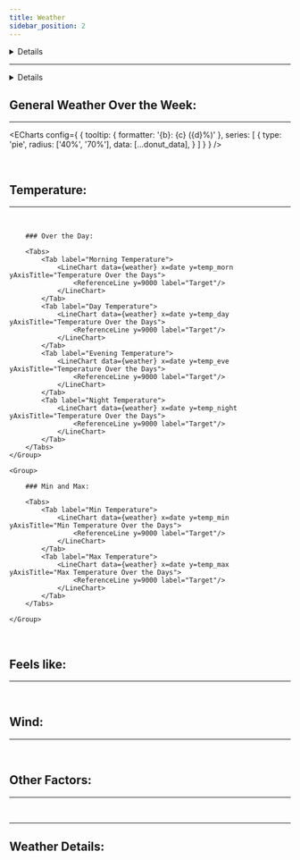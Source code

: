 ```yaml
---
title: Weather
sidebar_position: 2
---
```


<Details title='About the Weather'>

  This page shows you some information about the weather forecast in general.

</Details>

<hr>

<Details title='Queries'>

```sql weather
    SELECT 
        *
    FROM weather_warehouse.fact AS f
    INNER JOIN weather_warehouse.dim_weather AS w
        ON f.weather_id = w.weather_id
    INNER JOIN weather_warehouse.dim_cities AS c
        ON f.city_id = c.city_id
    WHERE c.city like '${inputs.city_name_search}';
```
```sql donut_query
    SELECT w.weather AS weather_description,
            COUNT(w.weather) AS weather_count,
            c.city AS city
    FROM weather_warehouse.dim_weather AS w
    INNER JOIN weather_warehouse.fact AS f
        ON f.weather_id = w.weather_id
    INNER JOIN weather_warehouse.dim_cities AS c
        ON f.city_id = c.city_id
    WHERE c.city like '${inputs.city_name_search}'
    GROUP BY c.city, w.weather
```
```sql donut_data
select weather_description as name, weather_count as value
from ${donut_query}
```

</Details>

<TextInput
    name=city_name_search
    title="City Search"
    defaultValue="Paris"
/>

## General Weather Over the Week:
<hr>

<ECharts config={
    {
        tooltip: {
            formatter: '{b}: {c} ({d}%)'
        },
      series: [
        {
          type: 'pie',
          radius: ['40%', '70%'],
          data: [...donut_data],
        }
      ]
      }
    }
/>

<br>

## Temperature:
<hr>
<br>
<Grid cols=2>
    <Group>

        ### Over the Day:

        <Tabs>
            <Tab label="Morning Temperature">
                <LineChart data={weather} x=date y=temp_morn yAxisTitle="Temperature Over the Days">
                    <ReferenceLine y=9000 label="Target"/>
                </LineChart>
            </Tab>
            <Tab label="Day Temperature">
                <LineChart data={weather} x=date y=temp_day yAxisTitle="Temperature Over the Days">
                    <ReferenceLine y=9000 label="Target"/>
                </LineChart>
            </Tab>
            <Tab label="Evening Temperature">
                <LineChart data={weather} x=date y=temp_eve yAxisTitle="Temperature Over the Days">
                    <ReferenceLine y=9000 label="Target"/>
                </LineChart>
            </Tab>
            <Tab label="Night Temperature">
                <LineChart data={weather} x=date y=temp_night yAxisTitle="Temperature Over the Days">
                    <ReferenceLine y=9000 label="Target"/>
                </LineChart>
            </Tab>
        </Tabs>
    </Group>
    
    <Group>

        ### Min and Max:

        <Tabs>
            <Tab label="Min Temperature">
                <LineChart data={weather} x=date y=temp_min yAxisTitle="Min Temperature Over the Days">
                    <ReferenceLine y=9000 label="Target"/>
                </LineChart>
            </Tab>
            <Tab label="Max Temperature">
                <LineChart data={weather} x=date y=temp_max yAxisTitle="Max Temperature Over the Days">
                    <ReferenceLine y=9000 label="Target"/>
                </LineChart>
            </Tab>
        </Tabs>

    </Group>
</Grid>

<br>

## Feels like:
<hr>

<Tabs>
    <Tab label="Morning Temperature">
        <LineChart data={weather} x=date y=feels_like_morn yAxisTitle="Temperature Over the Days">
            <ReferenceLine y=9000 label="Target"/>
        </LineChart>
    </Tab>
    <Tab label="Day Temperature">
        <LineChart data={weather} x=date y=feels_like_day yAxisTitle="Temperature Over the Days">
            <ReferenceLine y=9000 label="Target"/>
        </LineChart>
    </Tab>
    <Tab label="Evening Temperature">
        <LineChart data={weather} x=date y=feels_like_eve yAxisTitle="Temperature Over the Days">
            <ReferenceLine y=9000 label="Target"/>
        </LineChart>
    </Tab>
    <Tab label="Night Temperature">
        <LineChart data={weather} x=date y=feels_like_night yAxisTitle="Temperature Over the Days">
            <ReferenceLine y=9000 label="Target"/>
        </LineChart>
    </Tab>
</Tabs>

<br>

## Wind:
<hr>

<Tabs>
    <Tab label="Wind Speed">
        <LineChart data={weather} x=date y=wind_speed>
            <ReferenceLine y=9000 label="Target"/>
        </LineChart>
    </Tab>
    <Tab label="Wind Gust">
        <LineChart data={weather} x=date y=wind_gust>
            <ReferenceLine y=9000 label="Target"/>
        </LineChart>
    </Tab>
</Tabs>

<br>

## Other Factors:
<hr>

<Tabs>
    <Tab label="Humidity">
        <LineChart data={weather} x=date y=humidity yAxisTitle="Humidity Over the Days">
            <ReferenceLine y=9000 label="Target"/>
        </LineChart>
    </Tab>
    <Tab label="Dew Point">
        <LineChart data={weather} x=date y=dew_point yAxisTitle="Dew Point Over the Days">
            <ReferenceLine y=9000 label="Target"/>
        </LineChart>
    </Tab>
    <Tab label="Clouds">
        <LineChart data={weather} x=date y=clouds yAxisTitle="Cloud Coverage Over the Days">
            <ReferenceLine y=9000 label="Target"/>
        </LineChart>
    </Tab>
    <Tab label="UV Index">
        <LineChart data={weather} x=date y=uvi yAxisTitle="UV Index Over the Days">
            <ReferenceLine y=9000 label="Target"/>
        </LineChart>
    </Tab>
    <Tab label="Precipitation">
        <LineChart data={weather} x=date y=precep_prob yAxisTitle="Precipitation Probability Over the Days">
            <ReferenceLine y=9000 label="Target"/>
        </LineChart>
    </Tab>
    <Tab label="Rain">
        <LineChart data={weather} x=date y=rain yAxisTitle="Rainfall Over the Days">
            <ReferenceLine y=9000 label="Target"/>
        </LineChart>
    </Tab>
</Tabs>

<br>
<hr>

## Weather Details:
<Modal title='Weather Data Drill Through' buttonText='Click to See Weather Table'>
    <DataTable data={weather}>
        <Column id=date />
        <Column id=summary />
        <Column id=temp_morn/>
        <Column id=temp_day/>
        <Column id=temp_eve/>
        <Column id=temp_night/>
        <Column id=feels_like_morn/>
        <Column id=feels_like_day/>
        <Column id=feels_like_eve/>
        <Column id=feels_like_night/>
        <Column id=pressure/>
        <Column id=humidity/>
        <Column id=dew_point/>
        <Column id=wind_speed/>
        <Column id=wind_gust/>
        <Column id=clouds/>
        <Column id=uvi/>
        <Column id=precep_prob/>
        <Column id=rain/>
        <Column id=wind_speed/>
        <Column id=weather/>
        <Column id=description/>
    </DataTable>
</Modal>